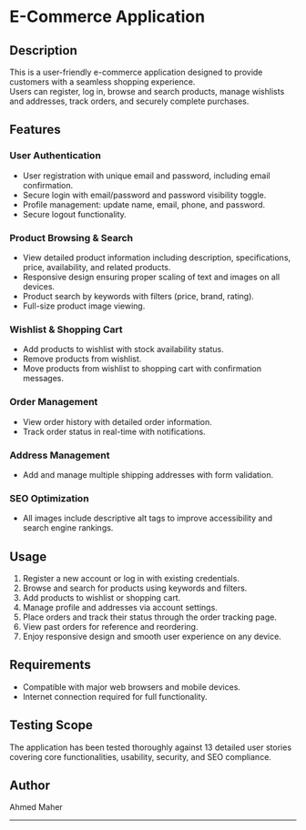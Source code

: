 # E-Commerce Application

## Description
This is a user-friendly e-commerce application designed to provide customers with a seamless shopping experience.  
Users can register, log in, browse and search products, manage wishlists and addresses, track orders, and securely complete purchases.

## Features

### User Authentication
- User registration with unique email and password, including email confirmation.
- Secure login with email/password and password visibility toggle.
- Profile management: update name, email, phone, and password.
- Secure logout functionality.

### Product Browsing & Search
- View detailed product information including description, specifications, price, availability, and related products.
- Responsive design ensuring proper scaling of text and images on all devices.
- Product search by keywords with filters (price, brand, rating).
- Full-size product image viewing.

### Wishlist & Shopping Cart
- Add products to wishlist with stock availability status.
- Remove products from wishlist.
- Move products from wishlist to shopping cart with confirmation messages.

### Order Management
- View order history with detailed order information.
- Track order status in real-time with notifications.

### Address Management
- Add and manage multiple shipping addresses with form validation.

### SEO Optimization
- All images include descriptive alt tags to improve accessibility and search engine rankings.

## Usage
1. Register a new account or log in with existing credentials.  
2. Browse and search for products using keywords and filters.  
3. Add products to wishlist or shopping cart.  
4. Manage profile and addresses via account settings.  
5. Place orders and track their status through the order tracking page.  
6. View past orders for reference and reordering.  
7. Enjoy responsive design and smooth user experience on any device.

## Requirements
- Compatible with major web browsers and mobile devices.  
- Internet connection required for full functionality.

## Testing Scope
The application has been tested thoroughly against 13 detailed user stories covering core functionalities, usability, security, and SEO compliance.

## Author
Ahmed Maher

---
